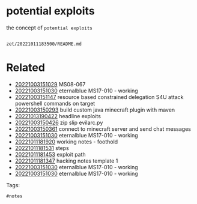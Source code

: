# potential exploits

the concept of `potential exploits`

```
```

` zet/20221011183500/README.md `

# Related

- [20221003151029](/zet/20221003151029/README.md) MS08-067
- [20221003151030](/zet/20221003151030/README.md) eternalblue MS17-010 - working
- [20221003151147](/zet/20221003151147/README.md) resource based constrained delegation S4U attack powershell commands on target
- [20221003150293](/zet/20221003150293/README.md) build custom java minecraft plugin with maven
- [20221013190422](/zet/20221013190422/README.md) headline exploits
- [20221003150426](/zet/20221003150426/README.md) zip slip evilarc.py
- [20221003150361](/zet/20221003150361/README.md) connect to minecraft server and send chat messages
- [20221003151030](/zet/20221003151030/README.md) eternalblue MS17-010 - working
- [20221011181920](/zet/20221011181920/README.md) working notes - foothold
- [20221011181531](/zet/20221011181531/README.md) steps
- [20221011181453](/zet/20221011181453/README.md) exploit path
- [20221011181347](/zet/20221011181347/README.md) hacking notes template 1
- [20221003151030](/zet/20221003151030/README.md) eternalblue MS17-010 - working
- [20221003151030](/zet/20221003151030/README.md) eternalblue MS17-010 - working

Tags:

    #notes
